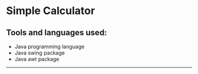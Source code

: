 <h1>Simple Calculator</h1>
<h2>Tools and languages used:</h2>
<ul> 
 <li>Java programming language</li>
<li>Java swing package</li> 
<li>Java awt package</li>
</ul>
<hr>


